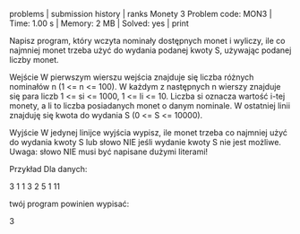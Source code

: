 problems | submission history | ranks
Monety 3
Problem code: MON3 | Time: 1.00 s | Memory: 2 MB | Solved: yes | print

Napisz program, który wczyta nominały dostępnych monet i wyliczy, ile co najmniej monet trzeba użyć do wydania podanej kwoty S, używając podanej liczby monet.

Wejście
W pierwszym wierszu wejścia znajduje się liczba różnych nominałów n (1 <= n <= 100). W każdym z następnych n wierszy znajduje się para liczb 1 <= si <= 1000, 1 <= li <= 10. Liczba si oznacza wartość i-tej monety, a li to liczba posiadanych monet o danym nominale. W ostatniej linii znajduję się kwota do wydania S (0 <= S <= 10000).

Wyjście
W jedynej linijce wyjścia wypisz, ile monet trzeba co najmniej użyć do wydania kwoty S lub słowo NIE jeśli wydanie kwoty S nie jest możliwe. Uwaga: słowo NIE musi być napisane dużymi literami!

Przykład
Dla danych:

3
1 1
3 2
5 1
11

twój program powinien wypisać:

3